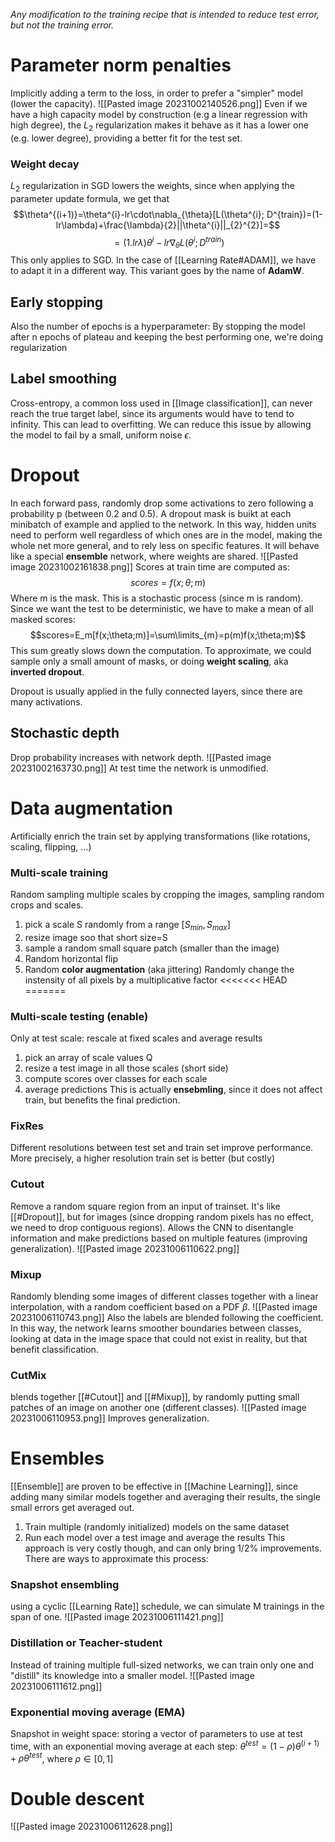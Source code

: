 _Any modification to the training recipe that is intended to reduce test error, but not the training error._

# Parameter norm penalties
Implicitly adding a term to the loss, in order to prefer a "simpler" model (lower the capacity).
![[Pasted image 20231002140526.png]]
Even if we have a high capacity model by construction (e.g a linear regression with high degree), the $L_2$ regularization makes it behave as it has a lower one (e.g. lower degree), providing a better fit for the test set.
### Weight decay
$L_2$ regularization in SGD lowers the weights, since when applying the parameter update formula, we get that
$$\theta^{(i+1)}=\theta^{i}-lr\cdot\nabla_{\theta}[L(\theta^{i}; D^{train})=(1-lr\lambda)+\frac{\lambda}{2}||\theta^{i}||_{2}^{2}]=$$
$$=(1.lr\lambda)\theta^{i}-lr\nabla_{\theta}L(\theta^{i};D^{train})$$
This only applies to SGD. In the case of [[Learning Rate#ADAM]], we have to adapt it in a different way. This variant goes by the name of **AdamW**.
## Early stopping
Also the number of epochs is a hyperparameter:
By stopping the model after n epochs of plateau and keeping the best performing one, we're doing regularization
## Label smoothing
Cross-entropy, a common loss used in [[Image classification]], can never reach the true target label, since its arguments would have to tend to infinity. This can lead to overfitting. We can reduce this issue by allowing the model to fail by a small, uniform noise $\epsilon$.

# Dropout
In each forward pass, randomly drop some activations to zero following a probability p (between 0.2 and 0.5).
A dropout mask is buikt at each minibatch of example and applied to the network. In this way, hidden units need to perform well regardless of which ones are in the model, making the whole net more general, and to rely less on specific features.
It will behave like a special **ensemble** network, where weights are shared.
![[Pasted image 20231002161838.png]]
Scores at train time are computed as:
$$scores=f(x;\theta;m)$$
Where m is the mask.
This is a stochastic process (since m is random). Since we want the test to be deterministic, we have to make a mean of all masked scores:
$$scores=E_m[f(x;\theta;m)]=\sum\limits_{m}=p(m)f(x;\theta;m)$$
This sum greatly slows down the computation.
To approximate, we could sample only a small amount of masks, or doing **weight scaling**, aka **inverted dropout**.

Dropout is usually applied in the fully connected layers, since there are many activations.
## Stochastic depth
Drop probability increases with network depth.
![[Pasted image 20231002163730.png]]
At test time the network is unmodified.

# Data augmentation
Artificially enrich the train set by applying transformations (like rotations, scaling, flipping, ...)  
### Multi-scale training
Random sampling multiple scales by cropping the images, sampling random crops and scales.
1) pick a scale S randomly from a range $[S_{min},S_{max}]$
2) resize image soo that short size=S
3) sample a random small square patch (smaller than the image)
4) Random horizontal flip
5) Random **color augmentation** (aka jittering)
Randomly change the instensity of all pixels by a multiplicative factor
<<<<<<< HEAD
=======

### Multi-scale testing (enable)
Only at test scale: rescale at fixed scales and average results
1) pick an array of scale values Q
2) resize a test image in all those scales (short side)
3) compute scores over classes for each scale
4) average predictions
This is actually **ensebmling**, since it does not affect train, but benefits the final prediction.
### FixRes
Different resolutions between test set and train set improve performance. More precisely, a higher resolution train set is better (but costly)

### Cutout
Remove a random square region from an input of trainset.
It's like [[#Dropout]], but for images (since dropping random pixels has no effect, we need to drop contiguous regions).
Allows the CNN to disentangle information and make predictions based on multiple features (improving generalization).
![[Pasted image 20231006110622.png]]
### Mixup
Randomly blending some images of different classes together with a linear interpolation, with a random coefficient based on a PDF $\beta$.
![[Pasted image 20231006110743.png]]
Also the labels are blended following the coefficient.
In this way, the network learns smoother boundaries between classes, looking at data in the image space that could not exist in reality, but that benefit classification.
### CutMix
blends together [[#Cutout]] and [[#Mixup]], by randomly putting small patches of an image on another one (different classes).
![[Pasted image 20231006110953.png]]
Improves generalization.

# Ensembles
[[Ensemble]] are proven to be effective in [[Machine Learning]], since adding many similar models together and averaging their results, the single small errors get averaged out.
1) Train multiple (randomly initialized) models on the same dataset
2) Run each model over a test image and average the results
This approach is very costly though, and can only bring 1/2% improvements. There are ways to approximate this process:
### Snapshot ensembling
using a cyclic [[Learning Rate]] schedule, we can simulate M trainings in the span of one.
![[Pasted image 20231006111421.png]]
### Distillation or Teacher-student
Instead of training multiple full-sized networks, we can train only one and "distill" its knowledge into a smaller model.
![[Pasted image 20231006111612.png]]
### Exponential moving average (EMA)
Snapshot in weight space: storing a vector of parameters to use at test time, with an exponential moving average at each step:
$\theta^{test}=(1-\rho)\theta^{(i+1)}+\rho \theta^{test}$, where $\rho \in [0,1]$
# Double descent
![[Pasted image 20231006112628.png]]


